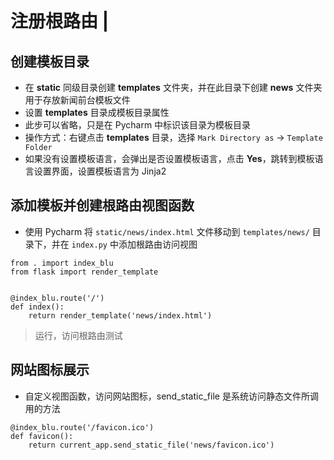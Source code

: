 # 注册根路由 \|

## 创建模板目录 <a id="&#x521B;&#x5EFA;&#x6A21;&#x677F;&#x76EE;&#x5F55;"></a>

* 在 **static** 同级目录创建 **templates** 文件夹，并在此目录下创建 **news** 文件夹用于存放新闻前台模板文件
* 设置 **templates** 目录成模板目录属性
* 此步可以省略，只是在 Pycharm 中标识该目录为模板目录
* 操作方式：右键点击 **templates** 目录，选择 `Mark Directory as` -&gt; `Template Folder`
* 如果没有设置模板语言，会弹出是否设置模板语言，点击 **Yes**，跳转到模板语言设置界面，设置模板语言为 Jinja2 

## 添加模板并创建根路由视图函数 <a id="&#x6DFB;&#x52A0;&#x6A21;&#x677F;&#x5E76;&#x521B;&#x5EFA;&#x6839;&#x8DEF;&#x7531;&#x89C6;&#x56FE;&#x51FD;&#x6570;"></a>

* 使用 Pycharm 将 `static/news/index.html` 文件移动到 `templates/news/` 目录下，并在 `index.py` 中添加根路由访问视图

```text
from . import index_blu
from flask import render_template


@index_blu.route('/')
def index():
    return render_template('news/index.html')
```

> 运行，访问根路由测试

## 网站图标展示 <a id="&#x7F51;&#x7AD9;&#x56FE;&#x6807;&#x5C55;&#x793A;"></a>

* 自定义视图函数，访问网站图标，send\_static\_file 是系统访问静态文件所调用的方法

```text
@index_blu.route('/favicon.ico')
def favicon():
    return current_app.send_static_file('news/favicon.ico')
```

